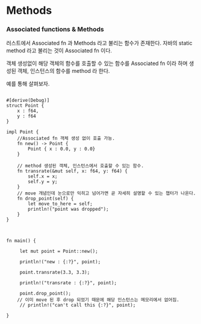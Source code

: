# Methods

### Associated functions & Methods 

러스트에서 Associated fn 과 Methods 라고 불리는 함수가 존재한다. 
자바의 static method 라고 불리는 것이 Associated fn 이다.

객체 생성없이 해당 객체의 함수를 호출할 수 있는 함수를 Associated fn 이라 하며 생성된 객체, 인스턴스의 함수를
method 라 한다. 

예를 통해 살펴보자.



```rust,editable

#[derive(Debug)]
struct Point {
    x : f64,
    y : f64
}

impl Point {
	//Associated fn 객체 생성 없이 호출 가능.
    fn new() -> Point {
        Point { x : 0.0, y : 0.0}
    }

	// method 생성된 객체, 인스턴스에서 호출할 수 있는 함수.
    fn transrate(&mut self, x: f64, y: f64) {
        self.x = x;
        self.y = y;
    }
	// move 개념인데 눈으로만 익히고 넘어가면 곧 자세히 설명할 수 있는 챕터가 나온다. 
    fn drop_point(self) {
        let move_to_here = self;
        println!("point was dropped");
    }
}



fn main() {
    
     let mut point = Point::new();
     
     println!("new : {:?}", point);
     
     point.transrate(3.3, 3.3);
     
     println!("transrate : {:?}", point);

     point.drop_point();
	// 이미 move 된 후 drop 되었기 때문에 해당 인스턴스는 메모리에서 없어짐.
     // println!("can't call this {:?}", point);

}
```
